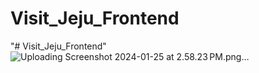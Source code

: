 # Visit_Jeju_Frontend
"# Visit_Jeju_Frontend" 
![Uploading Screenshot 2024-01-25 at 2.58.23 PM.png…]()
